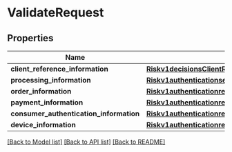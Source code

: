 # ValidateRequest

## Properties
Name | Type | Description | Notes
------------ | ------------- | ------------- | -------------
**client_reference_information** | [**Riskv1decisionsClientReferenceInformation**](Riskv1decisionsClientReferenceInformation.md) |  | [optional] 
**processing_information** | [**Riskv1authenticationsetupsProcessingInformation**](Riskv1authenticationsetupsProcessingInformation.md) |  | [optional] 
**order_information** | [**Riskv1authenticationresultsOrderInformation**](Riskv1authenticationresultsOrderInformation.md) |  | [optional] 
**payment_information** | [**Riskv1authenticationresultsPaymentInformation**](Riskv1authenticationresultsPaymentInformation.md) |  | [optional] 
**consumer_authentication_information** | [**Riskv1authenticationresultsConsumerAuthenticationInformation**](Riskv1authenticationresultsConsumerAuthenticationInformation.md) |  | [optional] 
**device_information** | [**Riskv1authenticationresultsDeviceInformation**](Riskv1authenticationresultsDeviceInformation.md) |  | [optional] 

[[Back to Model list]](../README.md#documentation-for-models) [[Back to API list]](../README.md#documentation-for-api-endpoints) [[Back to README]](../README.md)


